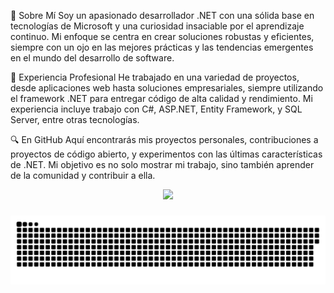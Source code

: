 🚀 Sobre Mí
Soy un apasionado desarrollador .NET con una sólida base en tecnologías de Microsoft y una curiosidad insaciable por el aprendizaje continuo. Mi enfoque se centra en crear soluciones robustas y eficientes, siempre con un ojo en las mejores prácticas y las tendencias emergentes en el mundo del desarrollo de software.

💼 Experiencia Profesional
He trabajado en una variedad de proyectos, desde aplicaciones web hasta soluciones empresariales, siempre utilizando el framework .NET para entregar código de alta calidad y rendimiento. Mi experiencia incluye trabajo con C#, ASP.NET, Entity Framework, y SQL Server, entre otras tecnologías.

🔍 En GitHub
Aquí encontrarás mis proyectos personales, contribuciones a proyectos de código abierto, y experimentos con las últimas características de .NET. Mi objetivo es no solo mostrar mi trabajo, sino también aprender de la comunidad y contribuir a ella.

<div align="center">
  <a href="https://github.com/EduardoReinheimer">
  <img height="180em" src="https://github-readme-stats.vercel.app/api/top-langs/?username=EduardoReinheimer&layout=compact&langs_count=7&theme=light"/>
</div>

 <!---
 <div align="center">
  
  [![willianrod's wakatime stats](https://github-readme-stats.vercel.app/api/wakatime?username=raimiii)](https://github.com/anuraghazra/github-readme-stats)
  
</div>
--->

 
###
  
<div>  
  
  ![Snake animation](https://github.com/EduardoReinheimer/EduardoReinheimer/blob/output/github-contribution-grid-snake.svg)
  
</div>
